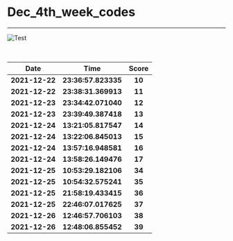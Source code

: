 # Dec_4th_week_codes
<hr>

![Test](https://github.com/hdmtp-s-basement/Dec_4th_week_codes/actions/workflows/main.yml/badge.svg)

<br>

Date | Time | Score
:-----------:|:----------:|:--------:
**2021-12-22** | **23:36:57.823335** | **10**
**2021-12-22** | **23:38:31.369913** | **11**
**2021-12-23** | **23:34:42.071040** | **12**
**2021-12-23** | **23:39:49.387418** | **13**
**2021-12-24** | **13:21:05.817547** | **14**
**2021-12-24** | **13:22:06.845013** | **15**
**2021-12-24** | **13:57:16.948581** | **16**
**2021-12-24** | **13:58:26.149476** | **17**
**2021-12-25** | **10:53:29.182106** | **34**
**2021-12-25** | **10:54:32.575241** | **35**
**2021-12-25** | **21:58:19.433415** | **36**
**2021-12-25** | **22:46:07.017625** | **37**
**2021-12-26** | **12:46:57.706103** | **38**
**2021-12-26** | **12:48:06.855452** | **39**